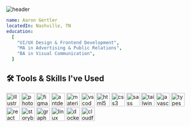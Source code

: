 ![header](https://capsule-render.vercel.app/api?type=waving&color=gradient&height=300&section=header&text=hey%20everyone%20👋&fontSize=90)

```yaml
name: Aaron Gertler
locatedIn: Nashville, TN
education:
  [
    "UI/UX Design & Frontend Development",
    "MA in Advertising & Public Relations",
    "BA in Visual Communication",
  ]
```

## 🛠️ Tools & Skills I've Used

<p align="left">
  <img src="https://cdn.jsdelivr.net/gh/devicons/devicon@latest/icons/illustrator/illustrator-plain.svg" alt="illustrator" width="36" height="36" />
  <img src="https://cdn.jsdelivr.net/gh/devicons/devicon@latest/icons/photoshop/photoshop-original.svg" alt="photoshop" width="36" height="36" />
  <img src="https://cdn.jsdelivr.net/gh/devicons/devicon@latest/icons/figma/figma-original.svg" alt="figma" width="36" height="36" />
  <img src="https://cdn.jsdelivr.net/gh/devicons/devicon@latest/icons/antdesign/antdesign-original.svg" alt="antdesign" width="36" height="36" />
  <img src="https://cdn.jsdelivr.net/gh/devicons/devicon@latest/icons/materialui/materialui-original.svg" alt="materialui" width="36" height="36" />
  <img src="https://cdn.jsdelivr.net/gh/devicons/devicon@latest/icons/vscode/vscode-original.svg" alt="vscode" width="36" height="36" />
  <img src="https://cdn.jsdelivr.net/gh/devicons/devicon@latest/icons/html5/html5-original.svg" alt="html5" width="36" height="36" />
  <img src="https://cdn.jsdelivr.net/gh/devicons/devicon@latest/icons/css3/css3-original.svg" alt="css3" width="36" height="36" />
  <img src="https://cdn.jsdelivr.net/gh/devicons/devicon@latest/icons/sass/sass-original.svg" alt="sass" width="36" height="36" />
  <img src="https://cdn.jsdelivr.net/gh/devicons/devicon@latest/icons/tailwindcss/tailwindcss-original.svg" alt="tailwindcss" width="36" height="36" />
  <img src="https://cdn.jsdelivr.net/gh/devicons/devicon@latest/icons/javascript/javascript-original.svg" alt="javascript" width="36" height="36" />
  <img src="https://cdn.jsdelivr.net/gh/devicons/devicon@latest/icons/typescript/typescript-original.svg" alt="typescript" width="36" height="36" />
  <img src="https://cdn.jsdelivr.net/gh/devicons/devicon@latest/icons/react/react-original.svg" alt="react" width="36" height="36" />
  <img src="https://cdn.jsdelivr.net/gh/devicons/devicon@latest/icons/storybook/storybook-original.svg" alt="storybook" width="36" height="36" />
  <img src="https://cdn.jsdelivr.net/gh/devicons/devicon@latest/icons/graphql/graphql-plain.svg" alt="graphql" width="36" height="36" />
  <img src="https://cdn.jsdelivr.net/gh/devicons/devicon@latest/icons/linux/linux-original.svg" alt="linux" width="36" height="36" />
  <img src="https://cdn.jsdelivr.net/gh/devicons/devicon@latest/icons/docker/docker-original.svg" alt="docker" width="36" height="36" />
  <img src="https://cdn.jsdelivr.net/gh/devicons/devicon@latest/icons/cloudflare/cloudflare-original.svg" alt="cloudflare" width="36" height="36" />
</p>

<!--
**asgertler/asgertler** is a ✨ _special_ ✨ repository because its `README.md` (this file) appears on your GitHub profile.

Here are some ideas to get you started:

- 🔭 I’m currently working on ...
- 🌱 I’m currently learning ...
- 👯 I’m looking to collaborate on ...
- 🤔 I’m looking for help with ...
- 💬 Ask me about ...
- 📫 How to reach me: ...
- 😄 Pronouns: ...
- ⚡ Fun fact: ...
-->

